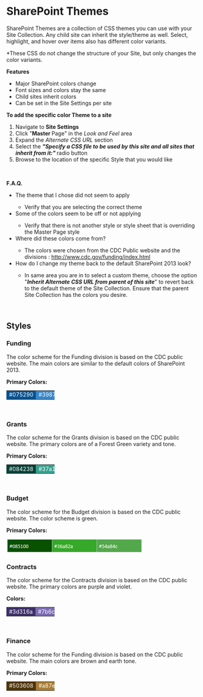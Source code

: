 <h1>SharePoint Themes</h1>

<p>
	SharePoint Themes are a collection of CSS themes you can use with your Site Collection. Any child site can inherit the style/theme as well. 
	Select, highlight, and hover over items also has different color variants.
</p>
<p>
	*These CSS do not change the structure of your Site, but only changes the color variants.
</p>
<p>
   <strong>Features</strong></p>
<ul>
   <li>Major SharePoint colors change</li>
   <li>Font sizes and colors stay the same</li>
   <li>Child sites inherit colors</li>
   <li>Can be set in the Site Settings per site</li>
</ul>
<p>
   <strong>To add the specific color Theme to a site</strong></p>
<ol>
   <li>Navigate to 
      <strong>Site Settings</strong></li>
   <li>Click &quot;<strong>Master </strong>Page&quot; in the 
      <em>Look and Feel</em> area</li>
   <li>Expand the 
      <em>Alternate CSS URL </em>section</li>
   <li>Select the 
      <em> 
         <strong>&quot;</strong></em><em><strong>Specify a CSS file to be used by this site and all sites that inherit from it:&quot;</strong></em><strong> </strong>radio button</li>
   <li>Browse to the location of the specific Style that you would like</li>
</ol>
<p>
   <a href="/sites/pgo/Style%20Library/CDC%20Custom/Theme/CDC_FinanceStyle.css"><span style="text-decoration: underline;"><font color="#0066cc"></font></span></a>&#160;</p>
<p>
   <strong>F.A.Q.</strong></p>
<ul>
   <li>The&#160;theme that I chose did not seem to apply</li>
   <ul>
      <li>Verify that you are selecting the correct theme</li>
   </ul>
   <li>Some of the colors seem to be off or not applying</li>
   <ul>
      <li>Verify that there is not another style or style sheet that is overriding the Master Page style</li>
   </ul>
   <li>Where did these colors come from?</li>
   <ul>
      <li>The colors were chosen from the CDC Public website and the divisions&#160;: 
         <a href="http://www.cdc.gov/funding/index.html">http://www.cdc.gov/funding/index.html</a></li>
   </ul>
   <li>How do I change my theme back to the default SharePoint 2013 look?</li>
   <ul>
      <li>In same area you are in to select a custom theme, choose the option &quot;<strong><em>Inherit Alternate CSS URL from parent of this site</em></strong>&quot; to revert back to the default theme of the Site Collection. Ensure that the parent Site Collection has the colors you desire.</li>
   </ul>
</ul>

​

<h2>Styles</h2>

<h3>Funding</h3>
<p>The color scheme for the Funding division is based on the CDC public website. The main colors are&#160;similar to the default colors of SharePoint 2013.&#160;</p>
<p>
   <strong>Primary Colors:</strong> </p>
<table class="ms-rteTable-default" cellspacing="0" style="width: 25%; color: white;">
   <tbody>
      <tr>
         <td class="ms-rteTable-default" style="width: 33.33%; background-color: #075290;">#075290​</td>
         <td class="ms-rteTable-default" style="width: 33.33%; background-color: #3987c8;">#3987c8 </td>
         <td class="ms-rteTable-default" style="width: 33.33%; background-color: #5f98c8;">#5f98c8​​</td>
      </tr>
   </tbody>
</table>

<br/>

<h3>Grants</h3>
<p>The color scheme for the Grants division is based on the CDC public website. The primary colors are of a Forest Green variety and tone. </p>
<p>
   <strong>Primary Colors:</strong> </p>
<table class="ms-rteTable-default" cellspacing="0" style="width: 25%; color: white;">
   <tbody>
      <tr>
         <td class="ms-rteTable-default" style="width: 33.33%; background-color: #084238;">#084238​​</td>
         <td class="ms-rteTable-default" style="width: 33.33%; background-color: #37a18f;">​​#37a18f</td>
         <td class="ms-rteTable-default" style="width: 33.33%; background-color: #53a194;">​​#53a194</td>
      </tr>
   </tbody>
</table>
<br/>
<h3>Budget</h3>
<p>The color scheme for the Budget division is based on the CDC public website. The color scheme is green. </p>
<p>
   <strong>Primary Colors:</strong> </p>
<img src="https://github.com/MarionMOwen/SharePoint-Themes/blob/master/images/budgetcolor.PNG" alt="Budget Color Options"/>
<br/>
<h3>Contracts</h3>
<p>The color scheme for the Contracts division is based on the CDC public website. The primary colors are purple and violet. </p>
<p>
   <strong>Colors:</strong> </p>
<table class="ms-rteTable-default" cellspacing="0" style="width: 25%; color: white;">
   <tbody>
      <tr>
         <td class="ms-rteTable-default" style="width: 33.33%; background-color: #3d316a;">#3d316a​​</td>
         <td class="ms-rteTable-default" style="width: 33.33%; background-color: #7b6cb4;">#7b6cb4​</td>
         <td class="ms-rteTable-default" style="width: 33.33%; background-color: #8a7fb4;">​#8a7fb4</td>
      </tr>
   </tbody>
</table>
<br/>
<h3>Finance</h3>
<p>The color scheme for the Funding division is based on the CDC public website. The main colors are brown and earth tone.</p>
<p>
   <strong>Primary Colors:</strong> </p>
<table class="ms-rteTable-default" cellspacing="0" style="width: 25%; color: white;">
   <tbody>
      <tr>
         <td class="ms-rteTable-default" style="width: 33.33%; background-color: #503608;">#503608​​</td>
         <td class="ms-rteTable-default" style="width: 33.33%; background-color: #a87e36;">​#a87e36</td>
         <td class="ms-rteTable-default" style="width: 33.33%; background-color: #a88955;">​#a88955</td>
      </tr>
   </tbody>
</table>
<br/>